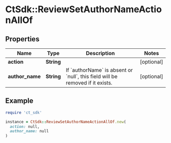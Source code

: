 # CtSdk::ReviewSetAuthorNameActionAllOf

## Properties

| Name | Type | Description | Notes |
| ---- | ---- | ----------- | ----- |
| **action** | **String** |  | [optional] |
| **author_name** | **String** | If &#x60;authorName&#x60; is absent or &#x60;null&#x60;, this field will be removed if it exists. | [optional] |

## Example

```ruby
require 'ct_sdk'

instance = CtSdk::ReviewSetAuthorNameActionAllOf.new(
  action: null,
  author_name: null
)
```

